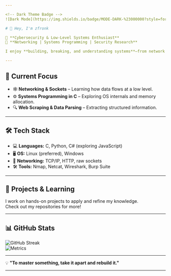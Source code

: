 ```yaml
---

<!-- Dark Theme Badge -->
![Dark Mode](https://img.shields.io/badge/MODE-DARK-%23000000?style=for-the-badge&logo=github)

# 👋 Hey, I'm zfronk  

🔹 **Cybersecurity & Low-Level Systems Enthusiast**  
🔹 **Networking | Systems Programming | Security Research**  

I enjoy **building, breaking, and understanding systems**—from network protocols to memory management.  

---
```


## 🚀 **Current Focus**  
- 🕸 **Networking & Sockets** – Learning how data flows at a low level.  
- ⚙️ **Systems Programming in C** – Exploring OS internals and memory allocation.  
- 🔍 **Web Scraping & Data Parsing** – Extracting structured information.  

---

## 🛠 **Tech Stack**  
- 💻 **Languages:** C, Python, C# (exploring JavaScript)  
- 🖥 **OS:** Linux (preferred), Windows  
- 📡 **Networking:** TCP/IP, HTTP, raw sockets  
- 🛠 **Tools:** Nmap, Netcat, Wireshark, Burp Suite  

---

## 📂 **Projects & Learning**  
I work on hands-on projects to apply and refine my knowledge.  
Check out my repositories for more!  

---

## 📊 **GitHub Stats**  

![GitHub Streak](https://streak-stats.demolab.com/?user=zfronk&theme=tokyonight)  
![Metrics](https://github.com/zfronk/github-metrics/blob/main/github-metrics.svg)


---

💡 **"To master something, take it apart and rebuild it."**  

---

